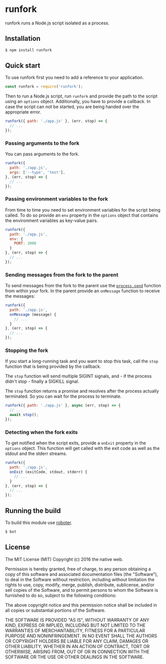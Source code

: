 # runfork

runfork runs a Node.js script isolated as a process.

## Installation

```bash
$ npm install runfork
```

## Quick start

To use runfork first you need to add a reference to your application.

```javascript
const runfork = require('runfork');
```

Then to run a Node.js script, run `runfork` and provide the path to the script using an `options` object. Additionally, you have to provide a callback. In case the script can not be started, you are being handed over the appropriate error.

```javascript
runfork({ path: './app.js' }, (err, stop) => {
  // ...
});
```

### Passing arguments to the fork

You can pass arguments to the fork.

```javascript
runfork({
  path: './app.js',
  args: ['--type', 'test'],
}, (err, stop) => {
  // ...
});
```

### Passing environment variables to the fork

From time to time you need to set environment variables for the script being called. To do so provide an `env` property in the `options` object that contains the environment variables as key-value pairs.

```javascript
runfork({
  path: './app.js',
  env: {
    PORT: 3000
  }
}, (err, stop) => {
  // ...
});
```

### Sending messages from the fork to the parent

To send messages from the fork to the parent use the [`process.send`](https://nodejs.org/api/process.html#process_process_send_message_sendhandle_options_callback) function from within your fork. In the parent provide an `onMessage` function to receive the messages:

```javascript
runfork({
  path: './app.js',
  onMessage (message) {
    // ...
  }
}, (err, stop) => {
  // ...
});
```

### Stopping the fork

If you start a long-running task and you want to stop this task, call the `stop` function that is being provided by the callback.

The `stop` function will send multiple SIGINT signals, and - if the process didn't stop - finally a SIGKILL signal.

The `stop` function returns a promise and resolves after the process actually terminated. So you can wait for the process to terminate.

```javascript
runfork({ path: './app.js' }, async (err, stop) => {
  // ...
  await stop();
});
```

### Detecting when the fork exits

To get notified when the script exits, provide a `onExit` property in the `options` object. This function will get called with the exit code as well as the stdout and the stderr streams.

```javascript
runfork({
  path: './app.js',
  onExit (exitCode, stdout, stderr) {
    // ...
  }
}, (err, stop) => {
  // ...
});
```

## Running the build

To build this module use [roboter](https://www.npmjs.com/package/roboter).

```bash
$ bot
```

## License

The MIT License (MIT)
Copyright (c) 2016 the native web.

Permission is hereby granted, free of charge, to any person obtaining a copy of this software and associated documentation files (the "Software"), to deal in the Software without restriction, including without limitation the rights to use, copy, modify, merge, publish, distribute, sublicense, and/or sell copies of the Software, and to permit persons to whom the Software is furnished to do so, subject to the following conditions:

The above copyright notice and this permission notice shall be included in all copies or substantial portions of the Software.

THE SOFTWARE IS PROVIDED "AS IS", WITHOUT WARRANTY OF ANY KIND, EXPRESS OR IMPLIED, INCLUDING BUT NOT LIMITED TO THE WARRANTIES OF MERCHANTABILITY, FITNESS FOR A PARTICULAR PURPOSE AND NONINFRINGEMENT. IN NO EVENT SHALL THE AUTHORS OR COPYRIGHT HOLDERS BE LIABLE FOR ANY CLAIM, DAMAGES OR OTHER LIABILITY, WHETHER IN AN ACTION OF CONTRACT, TORT OR OTHERWISE, ARISING FROM, OUT OF OR IN CONNECTION WITH THE SOFTWARE OR THE USE OR OTHER DEALINGS IN THE SOFTWARE.
